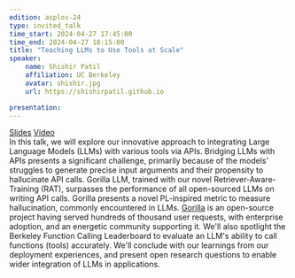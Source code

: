 ```yaml
---
edition: asplos-24
type: invited_talk
time_start: 2024-04-27 17:45:00
time_end: 2024-04-27 18:15:00
title: "Teaching LLMs to Use Tools at Scale"
speaker:
    name: Shishir Patil 
    affiliation: UC Berkeley
    avatar: shishir.jpg  
    url: https://shishirpatil.github.io

presentation: 
---
```

<a href="">Slides</a> <a href="https://drive.google.com/file/d/1sJ4fZkge0HtMs5enaOVC7oNnrs6fvhGp/view?usp=share_link">Video</a><br>In this talk, we will explore our innovative approach to integrating Large Language Models (LLMs) with various tools via APIs. Bridging LLMs with APIs presents a significant challenge, primarily because of the models' struggles to generate precise input arguments and their propensity to hallucinate API calls. Gorilla LLM, trained with our novel Retriever-Aware-Training (RAT), surpasses the performance of all open-sourced LLMs on writing API calls. Gorilla presents a novel PL-inspired metric to measure hallucination, commonly encountered in LLMs. <a href="https://gorilla.cs.berkeley.edu/">Gorilla</a> is an open-source project having served hundreds of thousand user requests, with enterprise adoption, and an energetic community supporting it. We'll also spotlight the Berkeley Function Calling Leaderboard to evaluate an LLM's ability to call functions (tools) accurately. We'll conclude with our learnings from our deployment experiences, and present open research questions to enable wider integration of LLMs in applications.


